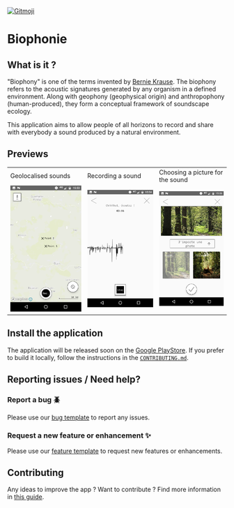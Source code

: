 <a href="https://gitmoji.dev">
  <img
    src="https://img.shields.io/badge/gitmoji-%20😜%20😍-FFDD67.svg?style=flat-square"
    alt="Gitmoji"
  />
</a>

# Biophonie

## What is it ?
"Biophony" is one of the terms invented by [Bernie Krause](https://web.archive.org/web/20111111224053/http://www.wildsanctuary.com/niche.pdf). The biophony refers to the acoustic signatures generated by any organism in a defined environment. Along with geophony (geophysical origin) and anthropophony (human-produced), they form a conceptual framework of soundscape ecology.

This application aims to allow people of all horizons to record and share with everybody a sound produced by a natural environment.

## Previews

<table>
  <tr>
    <td>Geolocalised sounds</td>
     <td>Recording a sound</td>
     <td>Choosing a picture for the sound</td>
  </tr>
  <tr>
    <td><img src="https://github.com/DesignandHuman/biophonie/blob/assets/Screenshot_20210117-155328.png" width="300"></td>
    <td><img src="https://github.com/DesignandHuman/biophonie/blob/assets/Screenshot_20210117-155445.png" width="300"></td>
    <td><img src="https://github.com/DesignandHuman/biophonie/blob/assets/Screenshot_20210117-155626.png" width="300"></td>
  </tr>
</table>

## Install the application
The application will be released soon on the [Google PlayStore](https://play.google.com/store/apps/details?id=fr.labomg.biophonie).
If you prefer to build it locally, follow the instructions in the [`CONTRIBUTING.md`](https://github.com/DesignandHuman/biophonie/blob/master/CONTRIBUTING.md#build-locally).

## Reporting issues / Need help?

### Report a bug :beetle:
Please use our [bug template](https://github.com/DesignandHuman/biophonie/issues/new?assignees=Haransis&labels=%3Abug%3A++bug&projects=&template=bug_report.md&title=) to report any issues.

### Request a new feature or enhancement :sparkles:
Please use our [feature template](https://github.com/DesignandHuman/biophonie/issues/new?assignees=Haransis&labels=%3Asparkles%3A+enhancement&projects=&template=feature_request.md&title=) to request new features or enhancements.

## Contributing
Any ideas to improve the app ? Want to contribute ? Find more information in [this guide](https://github.com/DesignandHuman/biophonie/blob/master/CONTRIBUTING.md).
